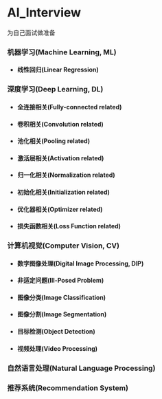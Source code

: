 # AI_Interview
为自己面试做准备


### 机器学习(Machine Learning, ML)
* #### 线性回归(Linear Regression)
### 深度学习(Deep Learning, DL)
* #### 全连接相关(Fully-connected related)
* #### 卷积相关(Convolution related)
* #### 池化相关(Pooling related)
* #### 激活层相关(Activation related)
* #### 归一化相关(Normalization related)
* #### 初始化相关(Initialization related)
* #### 优化器相关(Optimizer related)
* #### 损失函数相关(Loss Function related)
### 计算机视觉(Computer Vision, CV)
* #### 数字图像处理(Digital Image Processing, DIP)
* #### 非适定问题(Ill-Posed Problem)
* #### 图像分类(Image Classification)
* #### 图像分割(Image Segmentation)
* #### 目标检测(Object Detection)
* #### 视频处理(Video Processing)
### 自然语言处理(Natural Language Processing)
### 推荐系统(Recommendation System)
